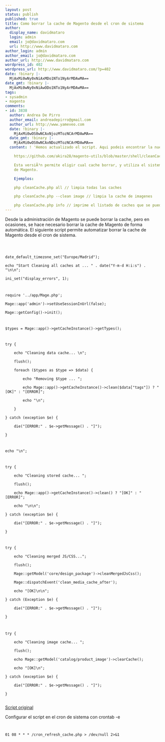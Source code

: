 ```yaml
---
layout: post
status: publish
published: true
title: Como borrar la cache de Magento desde el cron de sistema
author:
  display_name: davidmataro
  login: admin
  email: jo@davidmataro.com
  url: http://www.davidmataro.com
author_login: admin
author_email: jo@davidmataro.com
author_url: http://www.davidmataro.com
wordpress_id: 402
wordpress_url: http://www.davidmataro.com/?p=402
date: !binary |-
  MjAxMi0wNy0xNiAxMDo1NTo1NyArMDAwMA==
date_gmt: !binary |-
  MjAxMi0wNy0xNiAwODo1NTo1NyArMDAwMA==
tags:
- sysadmin
- magento
comments:
- id: 3838
  author: Andrea De Pirro
  author_email: andreadepirro@gmail.com
  author_url: http://www.yameveo.com
  date: !binary |-
    MjAxMi0wOS0wNCAxNjozMTozNCArMDAwMA==
  date_gmt: !binary |-
    MjAxMi0wOS0wNCAxNDozMTozNCArMDAwMA==
  content: ! 'Hemos actualizado el script. Aqui podeis encontrar la nueva version:

    https://github.com/akira28/magento-utils/blob/master/shell/cleanCache.php

    Esta versiÃ³n permite eligir cual cache borrar, y utiliza el sistema de shell
    de Magento.

    Ejemplos:

    php cleanCache.php all // limpia todas las caches

    php cleanCache.php --clean image // limpia la cache de imagenes

    php cleanCache.php info // imprime el listado de caches que se pueden borrar'
---
```

<p>Desde la administración de Magento se puede borrar la cache, pero en ocasiones, se hace necesario borrar la cache de Magento de forma automática. El siguiente script permite automatizar borrar la cache de Magento desde el cron de sistema.</p>
<p><code lang="bash"><br />
<?php<br />
date_default_timezone_set("Europe/Madrid");<br />
echo "Start Cleaning all caches at ... " . date("Y-m-d H:i:s") . "\n\n";<br />
ini_set("display_errors", 1);</p>
<p>require '../app/Mage.php';<br />
Mage::app('admin')->setUseSessionInUrl(false);<br />
Mage::getConfig()->init();</p>
<p>$types = Mage::app()->getCacheInstance()->getTypes();</p>
<p>try {<br />
    echo "Cleaning data cache... \n";<br />
    flush();<br />
    foreach ($types as $type => $data) {<br />
        echo "Removing $type ... ";<br />
        echo Mage::app()->getCacheInstance()->clean($data["tags"]) ? "[OK]" : "[ERROR]";<br />
        echo "\n";<br />
    }<br />
} catch (exception $e) {<br />
    die("[ERROR:" . $e->getMessage() . "]");<br />
}</p>
<p>echo "\n";</p>
<p>try {<br />
    echo "Cleaning stored cache... ";<br />
    flush();<br />
    echo Mage::app()->getCacheInstance()->clean() ? "[OK]" : "[ERROR]";<br />
    echo "\n\n";<br />
} catch (exception $e) {<br />
    die("[ERROR:" . $e->getMessage() . "]");<br />
}</p>
<p>try {<br />
    echo "Cleaning merged JS/CSS...";<br />
    flush();<br />
    Mage::getModel('core/design_package')->cleanMergedJsCss();<br />
    Mage::dispatchEvent('clean_media_cache_after');<br />
    echo "[OK]\n\n";<br />
} catch (Exception $e) {<br />
    die("[ERROR:" . $e->getMessage() . "]");<br />
}</p>
<p>try {<br />
    echo "Cleaning image cache... ";<br />
    flush();<br />
    echo Mage::getModel('catalog/product_image')->clearCache();<br />
    echo "[OK]\n";<br />
} catch (exception $e) {<br />
    die("[ERROR:" . $e->getMessage() . "]");<br />
}<br />
</code></p>
<p><a href="http://www.yameveo.com/development/php/flush-every-magento-cache-from-the-command-line" title="Flush every magento cache from the command line" target="_blank">Script original</a></p>
<p>Configurar el script en el cron de sistema con crontab -e</p>
<p><code lang="bash"><br />
01 08 * * * <full path to cron file>/cron_refresh_cache.php > /dev/null 2>&1<br />
</code></p>
